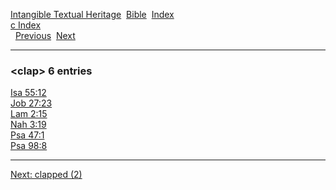 [Intangible Textual Heritage](../../index)  [Bible](../index) 
[Index](index)   
[c Index](_c_)  
  [Previous](c02210)  [Next](c02212) 

------------------------------------------------------------------------

### &lt;clap&gt; 6 entries

[Isa 55:12](../kjv/isa055.htm#012)  
[Job 27:23](../kjv/job027.htm#023)  
[Lam 2:15](../kjv/lam002.htm#015)  
[Nah 3:19](../kjv/nah003.htm#019)  
[Psa 47:1](../kjv/psa047.htm#001)  
[Psa 98:8](../kjv/psa098.htm#008)  

------------------------------------------------------------------------

[Next: clapped (2)](c02212)
